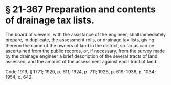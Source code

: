 # § 21-367 Preparation and contents of drainage tax lists.

<p>The board of viewers, with the assistance of the engineer, shall immediately prepare, in duplicate, the assessment rolls, or drainage tax lists, giving thereon the name of the owners of land in the district, so far as can be ascertained from the public records, or, if necessary, from the survey made by the drainage engineer a brief description of the several tracts of land assessed, and the amount of the assessment against each tract of land.</p><p>Code 1919, § 1771; 1920, p. 611; 1924, p. 711; 1926, p. 619; 1936, p. 1034; 1954, c. 642.</p>